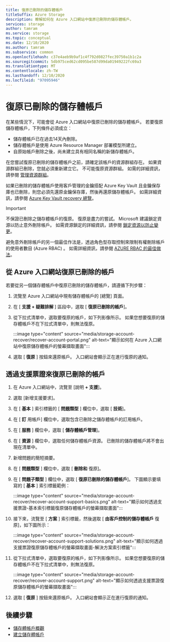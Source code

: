 ```yaml
---
title: 復原已刪除的儲存體帳戶
titleSuffix: Azure Storage
description: 瞭解如何在 Azure 入口網站中復原已刪除的儲存體帳戶。
services: storage
author: tamram
ms.service: storage
ms.topic: conceptual
ms.date: 12/10/2020
ms.author: tamram
ms.subservice: common
ms.openlocfilehash: c37e4aeb9b9af1c4f792d0827fec39750a1b1c2a
ms.sourcegitcommit: 5db975ced62cd095be587d99da01949222fc69a3
ms.translationtype: MT
ms.contentlocale: zh-TW
ms.lasthandoff: 12/10/2020
ms.locfileid: "97095946"
---
```

# <a name="recover-a-deleted-storage-account"></a>復原已刪除的儲存體帳戶

在某些情況下，可能會從 Azure 入口網站中復原已刪除的儲存體帳戶。 若要復原儲存體帳戶，下列條件必須成立：

- 儲存體帳戶已在過去14天內刪除。
- 儲存體帳戶是使用 Azure Resource Manager 部署模型所建立。
- 自原始帳戶刪除之後，尚未建立具有相同名稱的新儲存體帳戶。

在您嘗試復原已刪除的儲存體帳戶之前，請確定該帳戶的資源群組存在。 如果資源群組已刪除，您就必須重新建立它。 不可能復原資源群組。 如需的詳細資訊，請參閱 [管理資源群組](../../azure-resource-manager/management/manage-resource-groups-portal.md)。

如果已刪除的儲存體帳戶使用客戶管理的金鑰搭配 Azure Key Vault 且金鑰保存庫也已刪除，則您必須先還原金鑰保存庫，然後再還原儲存體帳戶。 如需詳細資訊，請參閱 [Azure Key Vault recovery 總覽](../../key-vault/general/key-vault-recovery.md)。

> [!IMPORTANT]
> 不保證已刪除之儲存體帳戶的復原。 復原是盡力的嘗試。 Microsoft 建議鎖定資源以防止意外刪除帳戶。 如需資源鎖定的詳細資訊，請參閱 [鎖定資源以防止變更](../../azure-resource-manager/management/lock-resources.md)。
>
> 避免意外刪除帳戶的另一個最佳作法是，透過角色型存取控制來限制有權刪除帳戶的使用者數目 (Azure RBAC) 。 如需詳細資訊，請參閱 [AZURE RBAC 的最佳做法](../../role-based-access-control/best-practices.md)。

## <a name="recover-a-deleted-account-from-the-azure-portal"></a>從 Azure 入口網站復原已刪除的帳戶

若要從另一個儲存體帳戶中復原已刪除的儲存體帳戶，請遵循下列步驟：

1. 流覽至 Azure 入口網站中現有儲存體帳戶的 [總覽] 頁面。
1. 在 [ **支援 + 疑難排解** ] 區段中，選取 [ **復原已刪除的帳戶**]。
1. 從下拉式清單中，選取要復原的帳戶，如下列影像所示。 如果您想要復原的儲存體帳戶不在下拉式清單中，則無法復原。

    :::image type="content" source="media/storage-account-recover/recover-account-portal.png" alt-text="顯示如何在 Azure 入口網站中復原儲存體帳戶的螢幕擷取畫面":::

1. 選取 [ **復原** ] 按鈕來還原帳戶。 入口網站會顯示正在進行復原的通知。

## <a name="recover-a-deleted-account-via-a-support-ticket"></a>透過支援票證來復原已刪除的帳戶

1. 在 Azure 入口網站中，流覽至 [說明 **+ 支援**]。
1. 選取 [新增支援要求]。
1. 在 [ **基本** ] 索引標籤的 [ **問題類型** ] 欄位中，選取 [ **技術**]。
1. 在 [ **訂** 用帳戶] 欄位中，選取包含已刪除之儲存體帳戶的訂用帳戶。
1. 在 [ **服務** ] 欄位中，選取 [ **儲存體帳戶管理**]。
1. 在 [ **資源** ] 欄位中，選取任何儲存體帳戶資源。 已刪除的儲存體帳戶將不會出現在清單中。
1. 新增問題的簡短摘要。
1. 在 [ **問題類型** ] 欄位中，選取 [ **刪除和** 復原]。
1. 在 [ **問題子類型** ] 欄位中，選取 [ **復原已刪除的儲存體帳戶**]。 下圖顯示要填寫的 [ **基本** ] 索引標籤範例：

    :::image type="content" source="media/storage-account-recover/recover-account-support-basics.png" alt-text="顯示如何透過支援票證-基本索引標籤復原儲存體帳戶的螢幕擷取畫面":::

1. 接下來，流覽至 [ **方案** ] 索引標籤，然後選取 [ **由客戶控制的儲存體帳戶** 復原]，如下圖所示：

    :::image type="content" source="media/storage-account-recover/recover-account-support-solutions.png" alt-text="顯示如何透過支援票證復原儲存體帳戶的螢幕擷取畫面-解決方案索引標籤":::

1. 從下拉式清單中，選取要復原的帳戶，如下列影像所示。 如果您想要復原的儲存體帳戶不在下拉式清單中，則無法復原。

    :::image type="content" source="media/storage-account-recover/recover-account-support.png" alt-text="顯示如何透過支援票證復原儲存體帳戶的螢幕擷取畫面":::

1. 選取 [ **復原** ] 按鈕來還原帳戶。 入口網站會顯示正在進行復原的通知。

## <a name="next-steps"></a>後續步驟

- [儲存體帳戶概觀](storage-account-overview.md)
- [建立儲存體帳戶](storage-account-create.md)